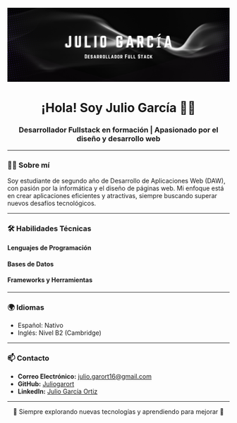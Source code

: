 <!-- Banner -->
<p align="center">
  <img src="JulioGarcía.png" alt="Banner_JGO">
</p>

<h1 align="center">¡Hola! Soy Julio García 🖖🏼</h1>
<h3 align="center">Desarrollador Fullstack en formación | Apasionado por el diseño y desarrollo web</h3>

---

### 👨‍💻 **Sobre mí**
Soy estudiante de segundo año de Desarrollo de Aplicaciones Web (DAW), con pasión por la informática y el diseño de páginas web. Mi enfoque está en crear aplicaciones eficientes y atractivas, siempre buscando superar nuevos desafíos tecnológicos.

---
### 🛠️ **Habilidades Técnicas**
#### **Lenguajes de Programación**
<p>
  <i class="fab fa-java" style="font-size: 40px;"></i>
  <i class="fab fa-html5" style="font-size: 40px;"></i>
  <i class="fab fa-css3-alt" style="font-size: 40px;"></i>
  <i class="fab fa-js-square" style="font-size: 40px;"></i>
  <i class="fab fa-php" style="font-size: 40px;"></i>
  <i class="fab fa-node" style="font-size: 40px;"></i>
  <i class="fas fa-code" style="font-size: 40px;"></i>
</p>

#### **Bases de Datos**
<p>
  <i class="fab fa-mysql" style="font-size: 40px;"></i>
  <i class="fab fa-mongodb" style="font-size: 40px;"></i>
</p>

#### **Frameworks y Herramientas**
<p>
  <i class="fab fa-bootstrap" style="font-size: 40px;"></i>
  <i class="fab fa-laravel" style="font-size: 40px;"></i>
  <i class="fab fa-docker" style="font-size: 40px;"></i>
  <i class="fab fa-git" style="font-size: 40px;"></i>
  <i class="fab fa-node" style="font-size: 40px;"></i>
  <i class="fab fa-figma" style="font-size: 40px;"></i>
</p>

---

### 🌍 **Idiomas**
- Español: Nativo  
- Inglés: Nivel B2 (Cambridge)

---

### 📫 **Contacto**
- **Correo Electrónico:** julio.garort16@gmail.com  
- **GitHub:** [Juliogarort](https://github.com/Juliogarort)  
- **LinkedIn:** [Julio García Ortiz](https://www.linkedin.com/in/julio-garc%C3%ADa-ortiz-742012237/)  

---

<p align="center">
  🚀 Siempre explorando nuevas tecnologías y aprendiendo para mejorar 🌟
</p>

